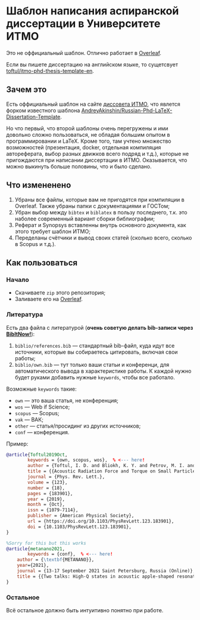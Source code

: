 # Шаблон написания аспиранской диссертации в Университете ИТМО

Это не оффициальный шаблон. Отлично работает в [Overleaf](https://www.overleaf.com/). 

Если вы пишете диссертацию на английском языке, то сущетсвует [toftul/itmo-phd-thesis-template-en](https://github.com/toftul/itmo-phd-thesis-template-en).

## Зачем это

Есть оффициальный шаблон на сайте [диссовета ИТМО](https://dissovet.itmo.ru/index.php?main=110), что явлется форком известного шаблона [AndreyAkinshin/Russian-Phd-LaTeX-Dissertation-Template](https://github.com/AndreyAkinshin/Russian-Phd-LaTeX-Dissertation-Template). 

Но что первый, что второй шаблоны очень перегружены и ими довольно сложно пользоваться, не обладая большим опытом в программировании и LaTeX. Кроме того, там учтено множество возможностей (презентация, docker, отдельная компиляция автореферата, выбор разных движков всего подряд и т.д.), которые не пригождаются при написании диссертации в ИТМО. Оказывается, что можно выкинуть больше половины, что и было сделано.


## Что измененено

1. Убраны все файлы, которые вам не пригодятся при компиляции в Overleaf. Также убраны папки с документациями и ГОСТом;
2. Убран выбор между `bibtex` и `biblatex` в пользу последнего, т.к. это наболее современный вариант сборки библиографии;
3. Реферат и Synopsys вставленны внутрь основного документа, как этого требует шаблон ИТМО;
4. Переделаны счётчики и вывод своих статей (сколько всего, сколько в Scopus и т.д.).


## Как пользоваться

### Начало
* Скачиваете `zip` этого репозитория;
* Заливаете его на [Overleaf](https://www.overleaf.com/).

### Литература
Есть два файла с литературой (**очень советую делать bib-записи через [BibItNow!](https://chrome.google.com/webstore/detail/bibitnow/bmnfikjlonhkoojjfddnlbinkkapmldg?hl=en-US)**):
1. `biblio/references.bib` — стандартный bib-файл, куда идут все источники, которые вы собираетесь цитировать, включая свои работы;
2. `biblio/own.bib` — тут только ваши статьи и конференци, для автоматического вывода в характеристике работы. К каждой нужно будет руками добавить нужные `keywords`, чтобы все работало.

Возможные `keywords` такие: 
* `own` — это ваша статья, не конференция;
* `wos` — Web if Science;
* `scopus` — Scopus;
* `vak` — ВАК;
* `other` — статья/просидинг из других источников;
* `conf` — конференция.

Пример:
```bib
@article{Toftul2019Oct,
        keywords = {own, scopus, wos},  % <--- here!
        author = {Toftul, I. D. and Bliokh, K. Y. and Petrov, M. I. and Nori, F.},
        title = {{Acoustic Radiation Force and Torque on Small Particles as Measures of the Canonical Momentum and Spin Densities}},
        journal = {Phys. Rev. Lett.},
        volume = {123},
        number = {18},
        pages = {183901},
        year = {2019},
        month = {Oct},
        issn = {1079-7114},
        publisher = {American Physical Society},
        url = {https://doi.org/10.1103/PhysRevLett.123.183901},
        doi = {10.1103/PhysRevLett.123.183901},
}

%Sorry for this but this works
@article{metanano2021,
        keywords = {conf},  % <--- here!
	author = {\textbf{METANANO}},
	year={2021},
	journal = {13-17 September 2021 Saint Petersburg, Russia (Online)},
	title = {{Two talks: High-Q states in acoustic apple-shaped resonators., Nonlinear circular dichroism in Mie-resonant nanoparticle dimers}}
}
```

### Остальное

Всё остальное должно быть интуитивно понятно при работе.

